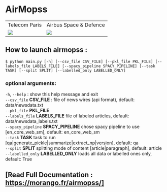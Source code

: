 # AirMopss

<table>
  <tr>
    <td align="middle">   Telecom Paris</td>
    <td align="middle"> Airbus Space & Defence </td>
  </tr>
  <tr>
    <td valign="top"><img src="https://upload.wikimedia.org/wikipedia/fr/thumb/d/d9/Logo_T%C3%A9l%C3%A9com_ParisTech.svg/219px-Logo_T%C3%A9l%C3%A9com_ParisTech.svg.png"></td>
    <td valign="middle"><img src="https://upload.wikimedia.org/wikipedia/commons/thumb/9/9e/Airbus_Defense_and_Space.svg/320px-Airbus_Defense_and_Space.svg.png"></td>
  </tr>
 </table>

## How to launch airmopss :

`$ python main.py [-h] [--csv_file CSV_FILE] [--pkl_file PKL_FILE] [--labels_file LABELS_FILE] [--spacy_pipeline SPACY_PIPELINE] [--task TASK] [--split SPLIT] [--labelled_only LABELLED_ONLY]`

### optional arguments:  
`-h`, `--help`              :  show this help message and exit  
`--csv_file` **CSV_FILE**   : file of news wires (api format), default: data/newsdata.txt  
`--pkl_file` **PKL_FILE**   
`--labels_file` **LABELS_FILE**  file of labeled articles, default: data/newsdata_labels.txt  
`--spacy_pipeline` **SPACY_PIPELINE**  chose spacy pipeline to use [en_core_web_sm], default: en_core_web_sm  
`--task` **TASK**           task to run [qa|generate_pickle|summarize|extract_np|version], default: qa  
`--split` **SPLIT**         splitting mode of content [article|paragraph], default: article  
`--labelled_only` **LABELLED_ONLY**   loads all data or labelled ones only, default: True  

## [Read Full Documentation : https://morango.fr/airmopss/]
